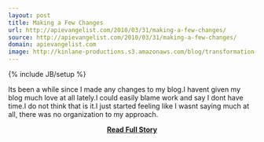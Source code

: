 ```yaml
---
layout: post
title: Making a Few Changes
url: http://apievangelist.com/2010/03/31/making-a-few-changes/
source: http://apievangelist.com/2010/03/31/making-a-few-changes/
domain: apievangelist.com
image: http://kinlane-productions.s3.amazonaws.com/blog/transformation-and-change.png
---
```

{% include JB/setup %}<p>Its been a while since I made any changes to my blog.I havent given my blog much love at all lately.I could easily blame work and say I dont have time.I do not think that is it.I just started feeling like I wasnt saying much at all, there was no organization to my approach.</p>
<center><p><a href="http://apievangelist.com/2010/03/31/making-a-few-changes/" style='padding:25px; font-sze:18px; font-weight: bold;'>Read Full Story</a></p></center>
